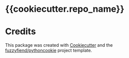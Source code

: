 # {{cookiecutter.repo_name}}

# Credits

This package was created with [Cookiecutter](https://github.com/cookiecutter/cookiecutter) and the [fuzzyfiend/pythoncookie](https://github.com/fuzzyfiend/pythoncookie) project template.
